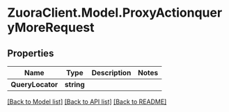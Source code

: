 # ZuoraClient.Model.ProxyActionqueryMoreRequest

## Properties

Name | Type | Description | Notes
------------ | ------------- | ------------- | -------------
**QueryLocator** | **string** |  | 

[[Back to Model list]](../README.md#documentation-for-models) [[Back to API list]](../README.md#documentation-for-api-endpoints) [[Back to README]](../README.md)

